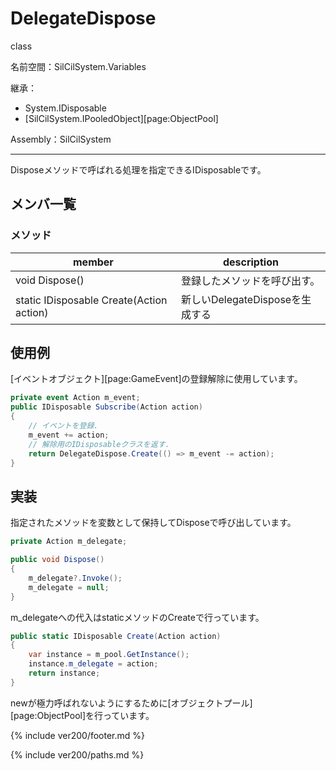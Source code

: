 # DelegateDispose

class

名前空間：SilCilSystem.Variables

継承：

- System.IDisposable
- [SilCilSystem.IPooledObject][page:ObjectPool]

Assembly：SilCilSystem

---

Disposeメソッドで呼ばれる処理を指定できるIDisposableです。

## メンバ一覧

### メソッド

|member|description|
|-|-|
|void Dispose()|登録したメソッドを呼び出す。|
|static IDisposable Create(Action action)|新しいDelegateDisposeを生成する|

## 使用例

[イベントオブジェクト][page:GameEvent]の登録解除に使用しています。

```cs
private event Action m_event;
public IDisposable Subscribe(Action action)
{
    // イベントを登録.
    m_event += action;
    // 解除用のIDisposableクラスを返す.
    return DelegateDispose.Create(() => m_event -= action);
}
```

## 実装

指定されたメソッドを変数として保持してDisposeで呼び出しています。

```cs
private Action m_delegate;

public void Dispose()
{
    m_delegate?.Invoke();
    m_delegate = null;
}
```

m_delegateへの代入はstaticメソッドのCreateで行っています。

```cs
public static IDisposable Create(Action action)
{
    var instance = m_pool.GetInstance();
    instance.m_delegate = action;
    return instance;
}
```

newが極力呼ばれないようにするために[オブジェクトプール][page:ObjectPool]を行っています。

<!--- footer --->

{% include ver200/footer.md %}

<!--- 参照 --->

{% include ver200/paths.md %}
